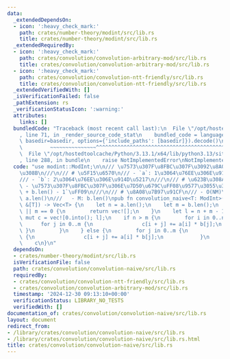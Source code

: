 ```yaml
---
data:
  _extendedDependsOn:
  - icon: ':heavy_check_mark:'
    path: crates/number-theory/modint/src/lib.rs
    title: crates/number-theory/modint/src/lib.rs
  _extendedRequiredBy:
  - icon: ':heavy_check_mark:'
    path: crates/convolution/convolution-arbitrary-mod/src/lib.rs
    title: crates/convolution/convolution-arbitrary-mod/src/lib.rs
  - icon: ':heavy_check_mark:'
    path: crates/convolution/convolution-ntt-friendly/src/lib.rs
    title: crates/convolution/convolution-ntt-friendly/src/lib.rs
  _extendedVerifiedWith: []
  _isVerificationFailed: false
  _pathExtension: rs
  _verificationStatusIcon: ':warning:'
  attributes:
    links: []
  bundledCode: "Traceback (most recent call last):\n  File \"/opt/hostedtoolcache/Python/3.13.1/x64/lib/python3.13/site-packages/onlinejudge_verify/documentation/build.py\"\
    , line 71, in _render_source_code_stat\n    bundled_code = language.bundle(stat.path,\
    \ basedir=basedir, options={'include_paths': [basedir]}).decode()\n          \
    \         ~~~~~~~~~~~~~~~^^^^^^^^^^^^^^^^^^^^^^^^^^^^^^^^^^^^^^^^^^^^^^^^^^^^^^^^^^^^^^^^^^\n\
    \  File \"/opt/hostedtoolcache/Python/3.13.1/x64/lib/python3.13/site-packages/onlinejudge_verify/languages/rust.py\"\
    , line 288, in bundle\n    raise NotImplementedError\nNotImplementedError\n"
  code: "use modint::ModInt;\n\n/// \u7573\u307F\u8FBC\u307F\u3092\u8A08\u7B97\u3059\
    \u308B\n///\n/// # \u5F15\u6570\n/// - `a`: 1\u3064\u76EE\u306E\u914D\u5217\n\
    /// - `b`: 2\u3064\u76EE\u306E\u914D\u5217\n///\n/// # \u623B\u308A\u5024\n///\
    \ - \u7573\u307F\u8FBC\u307F\u306E\u7D50\u679C\uFF08\u9577\u3055\u306F `a.len()\
    \ + b.len() - 1`\uFF09\n///\n/// # \u8A08\u7B97\u91CF\n/// - O(NM)\n///   - N:\
    \ a.len()\n///   - M: b.len()\npub fn convolution_naive<T: ModInt>(a: &[T], b:\
    \ &[T]) -> Vec<T> {\n    let n = a.len();\n    let m = b.len();\n    if n == 0\
    \ || m == 0 {\n        return vec![];\n    }\n    let l = n + m - 1;\n    let\
    \ mut c = vec![0.into(); l];\n    if n > m {\n        for i in 0..n {\n      \
    \      for j in 0..m {\n                c[i + j] += a[i] * b[j];\n           \
    \ }\n        }\n    } else {\n        for j in 0..m {\n            for i in 0..n\
    \ {\n                c[i + j] += a[i] * b[j];\n            }\n        }\n    }\n\
    \    c\n}\n"
  dependsOn:
  - crates/number-theory/modint/src/lib.rs
  isVerificationFile: false
  path: crates/convolution/convolution-naive/src/lib.rs
  requiredBy:
  - crates/convolution/convolution-ntt-friendly/src/lib.rs
  - crates/convolution/convolution-arbitrary-mod/src/lib.rs
  timestamp: '2024-12-30 09:13:10+00:00'
  verificationStatus: LIBRARY_NO_TESTS
  verifiedWith: []
documentation_of: crates/convolution/convolution-naive/src/lib.rs
layout: document
redirect_from:
- /library/crates/convolution/convolution-naive/src/lib.rs
- /library/crates/convolution/convolution-naive/src/lib.rs.html
title: crates/convolution/convolution-naive/src/lib.rs
---
```

